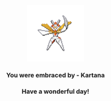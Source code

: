 <p align="center">
    <img src="https://raw.githubusercontent.com/PokeAPI/sprites/master/sprites/pokemon/798.png" width="150" height="150">
</p>
<h3 align="center">You were embraced by - <b>Kartana</b></h3>
<h3 align="center">Have a wonderful day!</h3>
